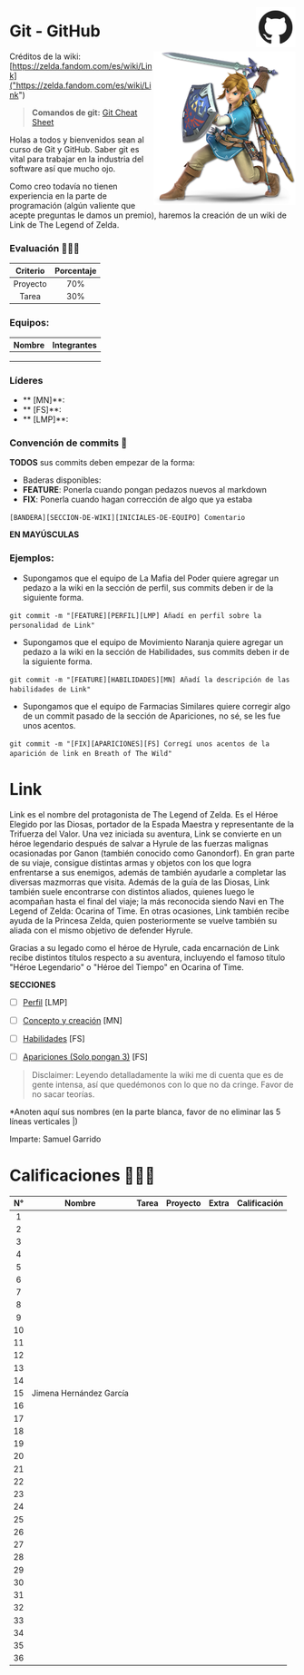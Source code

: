 <p>
  <img src="img/github.jpg" align = "right"  width="70" height="70" />
</p>

# Git - GitHub 

<p>
  <img src="img/link.png" align = "right"  width="250"/>
</p>

Créditos de la wiki:  [https://zelda.fandom.com/es/wiki/Link]("https://zelda.fandom.com/es/wiki/Link")

> **Comandos de git:** [Git Cheat Sheet]("https://zelda.fandom.com/wiki/Link")

Holas a todos y bienvenidos sean al curso de Git y GitHub. Saber git es vital para trabajar en la industria del software así que mucho ojo.

Como creo todavía no tienen experiencia en la parte de programación (algún valiente que acepte preguntas le damos un premio), haremos la creación de un wiki de Link de The Legend of Zelda.
### Evaluación 🤖✍🏻

| Criterio | Porcentaje|
|:--------:|:---------:|
| Proyecto |    70%    |
| Tarea    |    30%    |

### Equipos:

| Nombre   		      | Integrantes                    |
|:--------------------:|:------------------------------:|
|   |     |
|  	|     |
|  	|     |

### Líderes

- ** [MN]**: 
- ** [FS]**:
- ** [LMP]**:

### Convención de commits 👀

**TODOS** sus commits deben empezar de la forma: 

- Baderas disponibles: 
 - **FEATURE**: Ponerla cuando pongan pedazos nuevos al markdown
 - **FIX**: Ponerla cuando hagan corrección de algo que ya estaba

`[BANDERA][SECCION-DE-WIKI][INICIALES-DE-EQUIPO] Comentario`

**EN MAYÚSCULAS**

### Ejemplos: 

- Supongamos que el equipo de La Mafia del Poder quiere agregar un pedazo a la wiki en la sección de perfil, sus commits deben ir de la siguiente forma.

`git commit -m "[FEATURE][PERFIL][LMP] Añadí en perfil sobre la personalidad de Link"`

- Supongamos que el equipo de Movimiento Naranja quiere agregar un pedazo a la wiki en la sección de Habilidades, sus commits deben ir de la siguiente forma.

`git commit -m "[FEATURE][HABILIDADES][MN] Añadí la descripción de las habilidades de Link"`

- Supongamos que el equipo de Farmacias Similares quiere corregir algo de un commit pasado de la sección de Apariciones, no sé, se les fue unos acentos.

`git commit -m "[FIX][APARICIONES][FS] Corregí unos acentos de la aparición de link en Breath of The Wild"`



# Link

Link es el nombre del protagonista de The Legend of Zelda. Es el Héroe Elegido por las Diosas, portador de la Espada Maestra y representante de la Trifuerza del Valor. Una vez iniciada su aventura, Link se convierte en un héroe legendario después de salvar a Hyrule de las fuerzas malignas ocasionadas por Ganon (también conocido como Ganondorf). En gran parte de su viaje, consigue distintas armas y objetos con los que logra enfrentarse a sus enemigos, además de también ayudarle a completar las diversas mazmorras que visita. Además de la guía de las Diosas, Link también suele encontrarse con distintos aliados, quienes luego le acompañan hasta el final del viaje; la más reconocida siendo Navi en The Legend of Zelda: Ocarina of Time. En otras ocasiones, Link también recibe ayuda de la Princesa Zelda, quien posteriormente se vuelve también su aliada con el mismo objetivo de defender Hyrule.

Gracias a su legado como el héroe de Hyrule, cada encarnación de Link recibe distintos títulos respecto a su aventura, incluyendo el famoso título "Héroe Legendario" o "Héroe del Tiempo" en Ocarina of Time.


**SECCIONES**

- [ ] [Perfil]("") [LMP]
- [ ] [Concepto y creación]("") [MN]
- [ ] [Habilidades](Wiki/Habilidades.md) [FS]
- [ ] [Apariciones (Solo pongan 3)](Wiki/Apariciones.md) [FS]


> Disclaimer: Leyendo detalladamente la wiki me di cuenta que es de gente intensa, así que quedémonos con lo que no da cringe. Favor de no sacar teorías.


*Anoten aquí sus nombres (en la parte blanca, favor de no eliminar las 5 líneas verticales |)

Imparte: Samuel Garrido

# Calificaciones 🥇🥈🥉
|**N°**|**Nombre**|**Tarea**|**Proyecto**|**Extra**|**Calificación**|
|:----:|:--------:|:-------:|:----------:|:--------------:|:---------:|
|1|                         |||||
|2|                         |||||
|3|                         |||||
|4|                         |||||
|5|                         |||||
|6|                         |||||
|7|                         |||||
|8|                         |||||
|9|                         |||||
|10|                         |||||
|11|                         |||||
|12|                         |||||
|13|                         |||||
|14|                         |||||
|15| Jimena Hernández García |||||
|16|                         |||||
|17|                         |||||
|18|                         |||||
|19|                         |||||
|20|                         |||||
|21|                         |||||
|22|                         |||||
|23|                         |||||
|24|                         |||||
|25|                         |||||
|26|                         |||||
|27|                         |||||
|28|                         |||||
|29|                         |||||
|30|                         |||||
|31|                         |||||
|32|                         |||||
|33|                         |||||
|34|                         |||||
|35|                         |||||
|36|                         |||||
